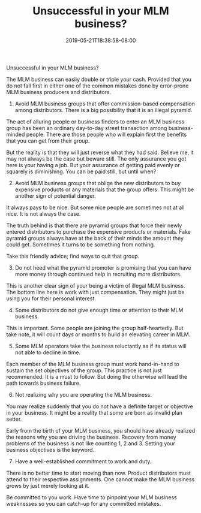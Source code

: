 ﻿---
title: "Unsuccessful in your MLM business?"
date: 2019-05-21T18:38:58-08:00
description: "MLM Tips for Web Success"
featured_image: "/images/MLM.jpg"
tags: ["MLM"]
---

Unsuccessful in your MLM business?


The MLM business can easily double or triple your cash. Provided that you do not fall first in either one of the common mistakes done by error-prone MLM business producers and distributors.

1. Avoid MLM business groups that offer commission-based compensation among distributors. There is a big possibility that it is an illegal pyramid.

The act of alluring people or business finders to enter an MLM business group has been an ordinary day-to-day street transaction among business-minded people. There are those people who will explain first the benefits that you can get from their group. 

But the reality is that they will just reverse what they had said. Believe me, it may not always be the case but beware still. The only assurance you got here is your having a job. But your assurance of getting paid evenly or squarely is diminishing. You can be paid still, but until when? 

2. Avoid MLM business groups that oblige the new distributors to buy expensive products or any materials that the group offers. This might be another sign of potential danger.

It always pays to be nice. But some nice people are sometimes not at all nice. It is not always the case. 

The truth behind is that there are pyramid groups that force their newly entered distributors to purchase the expensive products or materials. Fake pyramid groups always have at the back of their minds the amount they could get. Sometimes it turns to be something from nothing. 

Take this friendly advice; find ways to quit that group.

3. Do not heed what the pyramid promoter is promising that you can have more money through continued help in recruiting more distributors.

This is another clear sign of your being a victim of illegal MLM business. The bottom line here is work with just compensation. They might just be using you for their personal interest.

4. Some distributors do not give enough time or attention to their MLM business.

This is important. Some people are joining the group half-heartedly. But take note, it will count days or months to build an elevating career in MLM.

5. Some MLM operators take the business reluctantly as if its status will not able to decline in time.

Each member of the MLM business group must work hand-in-hand to sustain the set objectives of the group. This practice is not just recommended. It is a must to follow. But doing the otherwise will lead the path towards business failure.

6. Not realizing why you are operating the MLM business.

You may realize suddenly that you do not have a definite target or objective in your business. It might be a reality that some are born as invalid plan setter. 

Early from the birth of your MLM business, you should have already realized the reasons why you are driving the business. Recovery from money problems of the business is not like counting 1, 2 and 3. Setting your business objectives is the keyword.

7. Have a well-established commitment to work and duty.

There is no better time to start moving than now. Product distributors must attend to their respective assignments. One cannot make the MLM business grows by just merely looking at it. 

Be committed to you work. Have time to pinpoint your MLM business weaknesses so you can catch-up for any committed mistakes.


